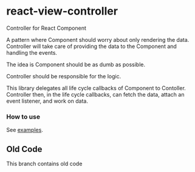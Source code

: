 # react-view-controller
Controller for React Component

A pattern where Component should worry about only rendering the data.
Controller will take care of providing the data to the Component and
handling the events.

The idea is Component should be as dumb as possible.

Controller should be responsible for the logic.

This library delegates all life cycle callbacks of Component to Contoller.
Controller then, in the life cycle callbacks, can fetch the data, attach an event listener, 
and work on data.

### How to use
See 
[examples](https://github.com/omkarsheral1989/react-view-controller/tree/master/example).

## Old Code
This branch contains old code
 
